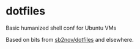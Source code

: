 # dotfiles
Basic humanized shell conf for Ubuntu VMs

Based on bits from [sb2nov/dotfiles](https://github.com/sb2nov/dotfiles) and elsewhere.

